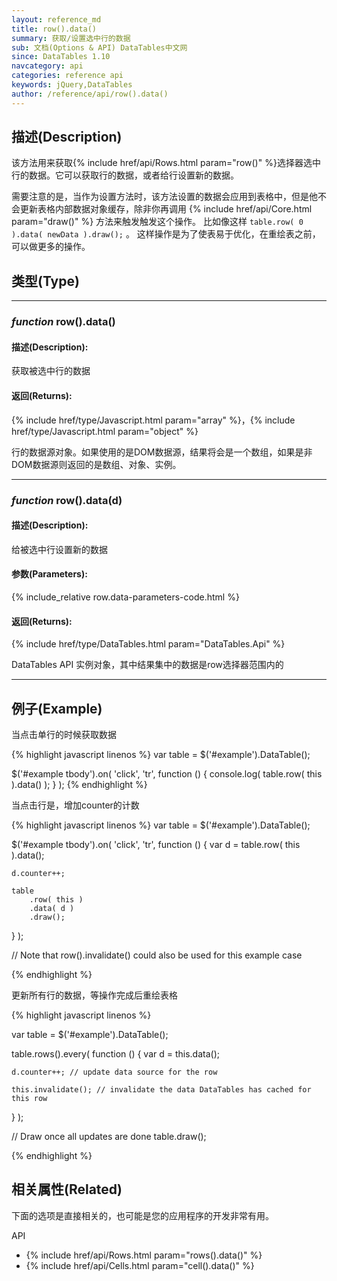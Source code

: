 ```yaml
---
layout: reference_md
title: row().data()
summary: 获取/设置选中行的数据
sub: 文档(Options & API) DataTables中文网
since: DataTables 1.10
navcategory: api
categories: reference api
keywords: jQuery,DataTables
author: /reference/api/row().data()
---
```


## 描述(Description)

该方法用来获取{% include href/api/Rows.html param="row()" %}选择器选中行的数据。它可以获取行的数据，或者给行设置新的数据。

需要注意的是，当作为设置方法时，该方法设置的数据会应用到表格中，但是他不会更新表格内部数据对象缓存，除非你再调用 {% include href/api/Core.html param="draw()" %} 方法来触发触发这个操作。
比如像这样 `table.row( 0 ).data( newData ).draw();` 。 这样操作是为了使表易于优化，在重绘表之前，可以做更多的操作。



## 类型(Type)

---

### _function_ row().data()

#### 描述(Description):

获取被选中行的数据

#### 返回(Returns):

{% include href/type/Javascript.html param="array" %}，{% include href/type/Javascript.html param="object" %}

行的数据源对象。如果使用的是DOM数据源，结果将会是一个数组，如果是非DOM数据源则返回的是数组、对象、实例。

---


### _function_ row().data(d)

#### 描述(Description):

给被选中行设置新的数据

#### 参数(Parameters):

{% include_relative row.data-parameters-code.html %}

#### 返回(Returns):

{% include href/type/DataTables.html param="DataTables.Api" %}

DataTables API 实例对象，其中结果集中的数据是row选择器范围内的


---

## 例子(Example)

当点击单行的时候获取数据

{% highlight javascript linenos %}
var table = $('#example').DataTable();
 
$('#example tbody').on( 'click', 'tr', function () {
    console.log( table.row( this ).data() );
} );
{% endhighlight %}


当点击行是，增加counter的计数

{% highlight javascript linenos %}
var table = $('#example').DataTable();
 
$('#example tbody').on( 'click', 'tr', function () {
    var d = table.row( this ).data();
     
    d.counter++;
 
    table
        .row( this )
        .data( d )
        .draw();
} );
 
// Note that row().invalidate() could also be used for this example case

{% endhighlight %}

更新所有行的数据，等操作完成后重绘表格

{% highlight javascript linenos %}

var table = $('#example').DataTable();
 
table.rows().every( function () {
    var d = this.data();
 
    d.counter++; // update data source for the row
 
    this.invalidate(); // invalidate the data DataTables has cached for this row
} );
 
// Draw once all updates are done
table.draw();

{% endhighlight %}




## 相关属性(Related)

下面的选项是直接相关的，也可能是您的应用程序的开发非常有用。

API

- {% include href/api/Rows.html param="rows().data()" %}
- {% include href/api/Cells.html param="cell().data()" %}